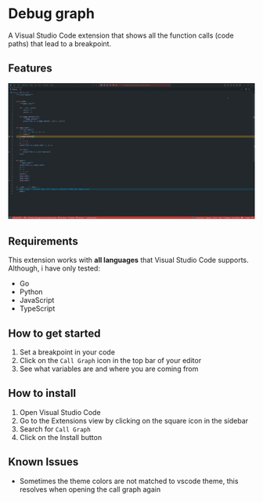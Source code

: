 # Debug graph

A Visual Studio Code extension that shows all the function calls (code paths) that lead to a breakpoint.

## Features

![Show the call path](./.docs/images/basic_example.gif)

## Requirements

This extension works with **all languages** that Visual Studio Code supports.
Although, i have only tested:

* Go
* Python
* JavaScript
* TypeScript

<!-- more testing needed 
* c#
* c++
* c
* Java (limited)
-->

## How to get started

1. Set a breakpoint in your code
2. Click on the `Call Graph` icon in the top bar of your editor
3. See what variables are and where you are coming from

## How to install

1. Open Visual Studio Code
2. Go to the Extensions view by clicking on the square icon in the sidebar
3. Search for `Call Graph`
4. Click on the Install button

## Known Issues

* Sometimes the theme colors are not matched to vscode theme, this resolves when opening the call graph again
